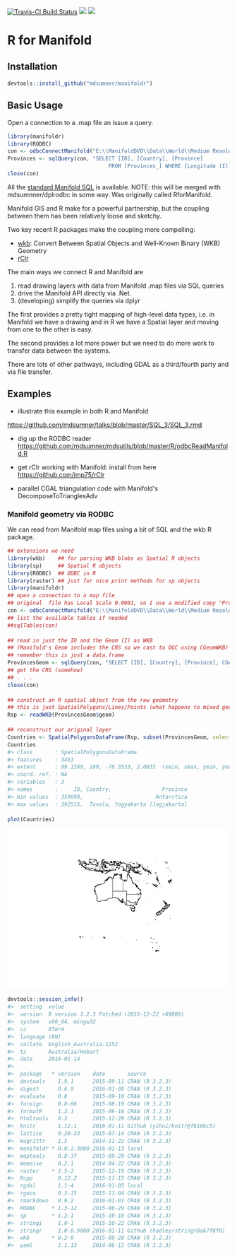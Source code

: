 [![Travis-CI Build Status](https://travis-ci.org/mdsumner/manifoldr.svg?branch=master)](https://travis-ci.org/mdsumner/manifoldr) [![](http://www.r-pkg.org/badges/version/manifoldr)](http://www.r-pkg.org/pkg/manifoldr) [![](http://cranlogs.r-pkg.org/badges/manifoldr)](http://www.r-pkg.org/pkg/manifoldr)

<!-- README.md is generated from README.Rmd. Please edit that file -->
R for Manifold
==============

Installation
------------

``` r
devtools::install_github("mdsumner/manifoldr")
```

Basic Usage
-----------

Open a connection to a .map file an issue a query.

``` r
library(manifoldr)
library(RODBC)
con <- odbcConnectManifold("E:\\ManifoldDVD\\Data\\World\\Medium Resolution\\World Provinces.map")
Provinces <- sqlQuery(con, "SELECT [ID], [Country], [Province]
                                FROM [Provinces_] WHERE [Longitude (I)] > 100 AND [Latitude (I)] < 0")
close(con)
```

All the [standard Manifold SQL](http://www.georeference.org/doc/manifold.htm#sql_in_manifold_system.htm) is available. NOTE: this will be merged with mdsumnner/dplrodbc in some way. Was originally called RforManifold.

Manifold GIS and R make for a powerful partnership, but the coupling between them has been relatively loose and sketchy.

Two key recent R packages make the coupling more compelling:

-   [wkb](http://cran.rstudio.com/web/packages/wkb/index.html): Convert Between Spatial Objects and Well-Known Binary (WKB) Geometry
-   [rClr](https://rclr.codeplex.com)

The main ways we connect R and Manifold are

1.  read drawing layers with data from Manifold .map files via SQL queries
2.  drive the Manifold API directly via .Net.
3.  (developing) simplify the queries via dplyr

The first provides a pretty tight mapping of high-level data types, i.e. in Manifold we have a drawing and in R we have a Spatial layer and moving from one to the other is easy.

The second provides a lot more power but we need to do more work to transfer data between the systems.

There are lots of other pathways, including GDAL as a third/fourth party and via file transfer.

Examples
--------

-   illustrate this example in both R and Manifold

<https://github.com/mdsumner/talks/blob/master/SQL_3/SQL_3.rmd>

-   dig up the RODBC reader <https://github.com/mdsumner/mdsutils/blob/master/R/odbcReadManifold.R>

-   get rClr working with Manifold: install from here <https://github.com/jmp75/rClr>

-   parallel CGAL triangulation code with Manifold's DecomposeToTrianglesAdv

### Manifold geometry via RODBC

We can read from Manifold map files using a bit of SQL and the wkb R package.

``` r
## extensions we need
library(wkb)    ## for parsing WKB blobs as Spatial R objects
library(sp)     ## Spatial R objects
library(RODBC)  ## ODBC in R
library(raster) ## just for nice print methods for sp objects
library(manifoldr)
## open a connection to a map file
## original  file has Local Scale 0.0001, so I use a modified copy "Provinces_"
con <- odbcConnectManifold("E:\\ManifoldDVD\\Data\\World\\Medium Resolution\\World Provinces.map")
## list the available tables if needed
##sqlTables(con)

## read in just the ID and the Geom (I) as WKB 
## (Manifold's Geom includes the CRS so we cast to OGC using CGeomWKB)
## remember this is just a data.frame
ProvincesGeom <- sqlQuery(con, "SELECT [ID], [Country], [Province], CGeomWKB(Geom(ID)) AS [geom] FROM [Provinces_] WHERE [Longitude (I)] > 100 AND [Latitude (I)] < 0")
## get the CRS (somehow)
## . . .
close(con)

## construct an R spatial object from the raw geometry
## this is just SpatialPolygons/Lines/Points (what happens to mixed geom layers?)
Rsp <- readWKB(ProvincesGeom$geom)

## reconstruct our original layer
Countries <- SpatialPolygonsDataFrame(Rsp, subset(ProvincesGeom, select = c("ID", "Country", "Province")))
Countries
#> class       : SpatialPolygonsDataFrame 
#> features    : 3453 
#> extent      : 99.1389, 180, -78.3533, 2.0833  (xmin, xmax, ymin, ymax)
#> coord. ref. : NA 
#> variables   : 3
#> names       :     ID, Country,                Province 
#> min values  : 359690,        ,              Antarctica 
#> max values  : 392515,  Tuvalu, Yogyakarta [Jogjakarta]

plot(Countries)
```

![](README-unnamed-chunk-2-1.png)

``` r
devtools::session_info()
#>  setting  value                                      
#>  version  R version 3.2.3 Patched (2015-12-22 r69809)
#>  system   x86_64, mingw32                            
#>  ui       RTerm                                      
#>  language (EN)                                       
#>  collate  English_Australia.1252                     
#>  tz       Australia/Hobart                           
#>  date     2016-01-14                                 
#> 
#>  package   * version    date       source                         
#>  devtools    1.9.1      2015-09-11 CRAN (R 3.2.3)                 
#>  digest      0.6.9      2016-01-08 CRAN (R 3.2.3)                 
#>  evaluate    0.8        2015-09-18 CRAN (R 3.2.3)                 
#>  foreign     0.8-66     2015-08-19 CRAN (R 3.2.3)                 
#>  formatR     1.2.1      2015-09-18 CRAN (R 3.2.3)                 
#>  htmltools   0.3        2015-12-29 CRAN (R 3.2.3)                 
#>  knitr       1.12.1     2016-01-11 Github (yihui/knitr@f610bc5)   
#>  lattice     0.20-33    2015-07-14 CRAN (R 3.2.3)                 
#>  magrittr    1.5        2014-11-22 CRAN (R 3.2.3)                 
#>  manifoldr * 0.0.2.9000 2016-01-13 local                          
#>  maptools    0.8-37     2015-09-29 CRAN (R 3.2.3)                 
#>  memoise     0.2.1      2014-04-22 CRAN (R 3.2.3)                 
#>  raster    * 2.5-2      2015-12-19 CRAN (R 3.2.3)                 
#>  Rcpp        0.12.2     2015-11-15 CRAN (R 3.2.3)                 
#>  rgdal       1.1-4      2016-01-05 local                          
#>  rgeos       0.3-15     2015-11-04 CRAN (R 3.2.3)                 
#>  rmarkdown   0.9.2      2016-01-01 CRAN (R 3.2.3)                 
#>  RODBC     * 1.3-12     2015-06-29 CRAN (R 3.2.3)                 
#>  sp        * 1.2-1      2015-10-18 CRAN (R 3.2.3)                 
#>  stringi     1.0-1      2015-10-22 CRAN (R 3.2.3)                 
#>  stringr     1.0.0.9000 2016-01-11 Github (hadley/stringr@a67f8f0)
#>  wkb       * 0.2-0      2015-09-28 CRAN (R 3.2.3)                 
#>  yaml        2.1.13     2014-06-12 CRAN (R 3.2.3)
```
